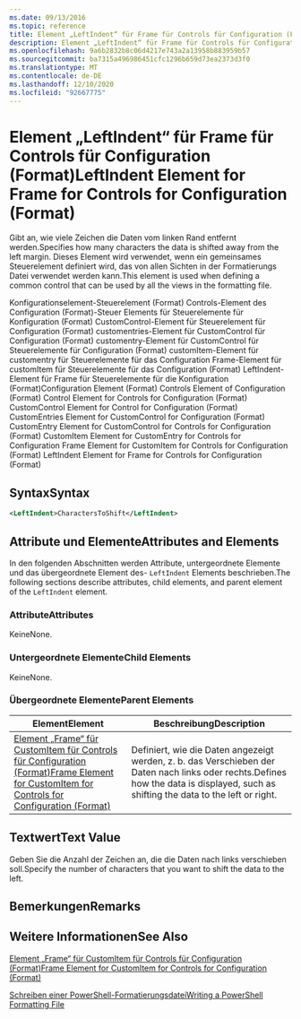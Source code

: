 ```yaml
---
ms.date: 09/13/2016
ms.topic: reference
title: Element „LeftIndent“ für Frame für Controls für Configuration (Format)
description: Element „LeftIndent“ für Frame für Controls für Configuration (Format)
ms.openlocfilehash: 9a6b2832b8c06d4217e743a2a13958b883959b57
ms.sourcegitcommit: ba7315a496986451cfc1296b659d73ea2373d3f0
ms.translationtype: MT
ms.contentlocale: de-DE
ms.lasthandoff: 12/10/2020
ms.locfileid: "92667775"
---
```

# <a name="leftindent-element-for-frame-for-controls-for-configuration-format"></a><span data-ttu-id="09685-103">Element „LeftIndent“ für Frame für Controls für Configuration (Format)</span><span class="sxs-lookup"><span data-stu-id="09685-103">LeftIndent Element for Frame for Controls for Configuration (Format)</span></span>

<span data-ttu-id="09685-104">Gibt an, wie viele Zeichen die Daten vom linken Rand entfernt werden.</span><span class="sxs-lookup"><span data-stu-id="09685-104">Specifies how many characters the data is shifted away from the left margin.</span></span> <span data-ttu-id="09685-105">Dieses Element wird verwendet, wenn ein gemeinsames Steuerelement definiert wird, das von allen Sichten in der Formatierungs Datei verwendet werden kann.</span><span class="sxs-lookup"><span data-stu-id="09685-105">This element is used when defining a common control that can be used by all the views in the formatting file.</span></span>

<span data-ttu-id="09685-106">Konfigurationselement-Steuerelement (Format) Controls-Element des Configuration (Format)-Steuer Elements für Steuerelemente für Konfiguration (Format) CustomControl-Element für Steuerelement für Configuration (Format) customentries-Element für CustomControl für Configuration (Format) customentry-Element für CustomControl für Steuerelemente für Configuration (Format) customItem-Element für customentry für Steuerelemente für das Configuration Frame-Element für customItem für Steuerelemente für das Configuration (Format) LeftIndent-Element für Frame für Steuerelemente für die Konfiguration (Format)</span><span class="sxs-lookup"><span data-stu-id="09685-106">Configuration Element (Format) Controls Element of Configuration (Format) Control Element for Controls for Configuration (Format) CustomControl Element for Control for Configuration (Format) CustomEntries Element for CustomControl for Configuration (Format) CustomEntry Element for CustomControl for Controls for Configuration (Format) CustomItem Element for CustomEntry for Controls for Configuration Frame Element for CustomItem for Controls for Configuration (Format) LeftIndent Element for Frame for Controls for Configuration (Format)</span></span>

## <a name="syntax"></a><span data-ttu-id="09685-107">Syntax</span><span class="sxs-lookup"><span data-stu-id="09685-107">Syntax</span></span>

```xml
<LeftIndent>CharactersToShift</LeftIndent>
```

## <a name="attributes-and-elements"></a><span data-ttu-id="09685-108">Attribute und Elemente</span><span class="sxs-lookup"><span data-stu-id="09685-108">Attributes and Elements</span></span>

<span data-ttu-id="09685-109">In den folgenden Abschnitten werden Attribute, untergeordnete Elemente und das übergeordnete Element des- `LeftIndent` Elements beschrieben.</span><span class="sxs-lookup"><span data-stu-id="09685-109">The following sections describe attributes, child elements, and parent element of the `LeftIndent` element.</span></span>

### <a name="attributes"></a><span data-ttu-id="09685-110">Attribute</span><span class="sxs-lookup"><span data-stu-id="09685-110">Attributes</span></span>

<span data-ttu-id="09685-111">Keine</span><span class="sxs-lookup"><span data-stu-id="09685-111">None.</span></span>

### <a name="child-elements"></a><span data-ttu-id="09685-112">Untergeordnete Elemente</span><span class="sxs-lookup"><span data-stu-id="09685-112">Child Elements</span></span>

<span data-ttu-id="09685-113">Keine</span><span class="sxs-lookup"><span data-stu-id="09685-113">None.</span></span>

### <a name="parent-elements"></a><span data-ttu-id="09685-114">Übergeordnete Elemente</span><span class="sxs-lookup"><span data-stu-id="09685-114">Parent Elements</span></span>

|<span data-ttu-id="09685-115">Element</span><span class="sxs-lookup"><span data-stu-id="09685-115">Element</span></span>|<span data-ttu-id="09685-116">Beschreibung</span><span class="sxs-lookup"><span data-stu-id="09685-116">Description</span></span>|
|-------------|-----------------|
|[<span data-ttu-id="09685-117">Element „Frame“ für CustomItem für Controls für Configuration (Format)</span><span class="sxs-lookup"><span data-stu-id="09685-117">Frame Element for CustomItem for Controls for Configuration (Format)</span></span>](./frame-element-for-customitem-for-controls-for-configuration-format.md)|<span data-ttu-id="09685-118">Definiert, wie die Daten angezeigt werden, z. b. das Verschieben der Daten nach links oder rechts.</span><span class="sxs-lookup"><span data-stu-id="09685-118">Defines how the data is displayed, such as shifting the data to the left or right.</span></span>|

## <a name="text-value"></a><span data-ttu-id="09685-119">Textwert</span><span class="sxs-lookup"><span data-stu-id="09685-119">Text Value</span></span>

<span data-ttu-id="09685-120">Geben Sie die Anzahl der Zeichen an, die die Daten nach links verschieben soll.</span><span class="sxs-lookup"><span data-stu-id="09685-120">Specify the number of characters that you want to shift the data to the left.</span></span>

## <a name="remarks"></a><span data-ttu-id="09685-121">Bemerkungen</span><span class="sxs-lookup"><span data-stu-id="09685-121">Remarks</span></span>

## <a name="see-also"></a><span data-ttu-id="09685-122">Weitere Informationen</span><span class="sxs-lookup"><span data-stu-id="09685-122">See Also</span></span>

[<span data-ttu-id="09685-123">Element „Frame“ für CustomItem für Controls für Configuration (Format)</span><span class="sxs-lookup"><span data-stu-id="09685-123">Frame Element for CustomItem for Controls for Configuration (Format)</span></span>](./frame-element-for-customitem-for-controls-for-configuration-format.md)

[<span data-ttu-id="09685-124">Schreiben einer PowerShell-Formatierungsdatei</span><span class="sxs-lookup"><span data-stu-id="09685-124">Writing a PowerShell Formatting File</span></span>](./writing-a-powershell-formatting-file.md)

